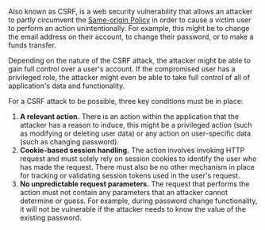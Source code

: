 Also known as CSRF, is a web security vulnerability that allows an attacker to partly circumvent the [Same-origin Policy](obsidian://open?vault=security-notes&file=Offensive%20Security%2FWeb%20Application%20Security%2FClient-side%20Vulnerabilities%2FCross-Origin%20Resource%20Sharing%20(CORS)%2FSame-origin%20Policy%2FIntroduction) in order to cause a victim user to perform an action unintentionally. For example, this might be to change the email address on their account, to change their password, or to make a funds transfer.

Depending on the nature of the CSRF attack, the attacker might be able to gain full control over a user's account. If the compromised user has a privileged role, the attacker might even be able to take full control of all of application's data and functionality.

For a CSRF attack to be possible, three key conditions must be in place:
1. **A relevant action.** There is an action within the application that the attacker has a reason to induce, this might be a privileged action (such as modifying or deleting user data) or any action on user-specific data (such as changing password).
2. **Cookie-based session handling.** The action involves invoking HTTP request and must solely rely on session cookies to identify the user who has made the request. There must also be no other mechanism in place for tracking or validating session tokens used in the user's request.
3. **No unpredictable request parameters.** The request that performs the action must not contain any parameters that an attacker cannot determine or guess. For example, during password change functionality, it will not be vulnerable if the attacker needs to know the value of the existing password.